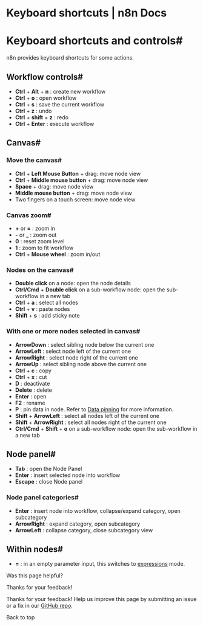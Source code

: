 # Keyboard shortcuts | n8n Docs

[ ](https://github.com/n8n-io/n8n-docs/edit/main/docs/keyboard-shortcuts.md "Edit this page")

# Keyboard shortcuts and controls#

n8n provides keyboard shortcuts for some actions.

## Workflow controls#

  * **Ctrl** \+ **Alt** \+ **n** : create new workflow
  * **Ctrl** \+ **o** : open workflow
  * **Ctrl** \+ **s** : save the current workflow 
  * **Ctrl** \+ **z** : undo
  * **Ctrl** \+ **shift** \+ **z** : redo
  * **Ctrl** \+ **Enter** : execute workflow

## Canvas#

### Move the canvas#

  * **Ctrl** \+ **Left Mouse Button** \+ drag: move node view
  * **Ctrl** \+ **Middle mouse button** \+ drag: move node view
  * **Space** \+ drag: move node view
  * **Middle mouse button** \+ drag: move node view
  * Two fingers on a touch screen: move node view

### Canvas zoom#

  * **+** or **=** : zoom in
  * **-** or **_** : zoom out
  * **0** : reset zoom level
  * **1** : zoom to fit workflow
  * **Ctrl** \+ **Mouse wheel** : zoom in/out

### Nodes on the canvas#

  * **Double click** on a node: open the node details
  * **Ctrl/Cmd** \+ **Double click** on a sub-workflow node: open the sub-workflow in a new tab
  * **Ctrl** \+ **a** : select all nodes
  * **Ctrl** \+ **v** : paste nodes
  * **Shift** \+ **s** : add sticky note

### With one or more nodes selected in canvas#

  * **ArrowDown** : select sibling node below the current one
  * **ArrowLeft** : select node left of the current one
  * **ArrowRight** : select node right of the current one
  * **ArrowUp** : select sibling node above the current one
  * **Ctrl** \+ **c** : copy
  * **Ctrl** \+ **x** : cut
  * **D** : deactivate
  * **Delete** : delete
  * **Enter** : open
  * **F2** : rename
  * **P** : pin data in node. Refer to [Data pinning](../data/data-pinning/) for more information.
  * **Shift** \+ **ArrowLeft** : select all nodes left of the current one
  * **Shift** \+ **ArrowRight** : select all nodes right of the current one
  * **Ctrl/Cmd** \+ **Shift** \+ **o** on a sub-workflow node: open the sub-workflow in a new tab 

## Node panel#

  * **Tab** : open the Node Panel
  * **Enter** : insert selected node into workflow
  * **Escape** : close Node panel

### Node panel categories#

  * **Enter** : insert node into workflow, collapse/expand category, open subcategory
  * **ArrowRight** : expand category, open subcategory 
  * **ArrowLeft** : collapse category, close subcategory view

## Within nodes#

  * **=** : in an empty parameter input, this switches to [expressions](../glossary/#expression-n8n) mode.

Was this page helpful? 

Thanks for your feedback! 

Thanks for your feedback! Help us improve this page by submitting an issue or a fix in our [GitHub repo](https://github.com/n8n-io/n8n-docs). 

Back to top